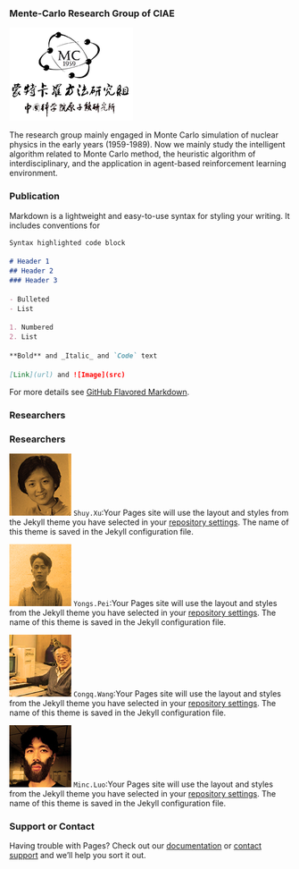 ### Mente-Carlo Research Group of CIAE

![Logo](logo_mini.png)

The research group mainly engaged in Monte Carlo simulation of nuclear physics in the early years (1959-1989). Now we mainly study the intelligent algorithm related to Monte Carlo method, the heuristic algorithm of interdisciplinary, and the application in agent-based reinforcement learning environment.


### Publication

Markdown is a lightweight and easy-to-use syntax for styling your writing. It includes conventions for

```markdown
Syntax highlighted code block

# Header 1
## Header 2
### Header 3

- Bulleted
- List

1. Numbered
2. List

**Bold** and _Italic_ and `Code` text

[Link](url) and ![Image](src)
```

For more details see [GitHub Flavored Markdown](https://guides.github.com/features/mastering-markdown/).

### Researchers

### Researchers

![Image](xu.jpg)
`Shuy.Xu`:Your Pages site will use the layout and styles from the Jekyll theme you have selected in your [repository settings](https://github.com/Luomin1993/CIAE_MC/settings). The name of this theme is saved in the Jekyll configuration file.

![Image](pei.jpg)
`Yongs.Pei`:Your Pages site will use the layout and styles from the Jekyll theme you have selected in your [repository settings](https://github.com/Luomin1993/CIAE_MC/settings). The name of this theme is saved in the Jekyll configuration file.

![Image](wang.jpg)
`Congq.Wang`:Your Pages site will use the layout and styles from the Jekyll theme you have selected in your [repository settings](https://github.com/Luomin1993/CIAE_MC/settings). The name of this theme is saved in the Jekyll configuration file.

![Image](luo.jpg)
`Minc.Luo`:Your Pages site will use the layout and styles from the Jekyll theme you have selected in your [repository settings](https://github.com/Luomin1993/CIAE_MC/settings). The name of this theme is saved in the Jekyll configuration file.



### Support or Contact

Having trouble with Pages? Check out our [documentation](https://help.github.com/categories/github-pages-basics/) or [contact support](https://github.com/contact) and we’ll help you sort it out.
